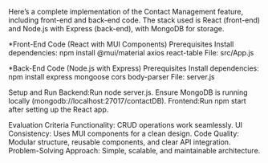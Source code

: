Here’s a complete implementation of the Contact Management feature, including front-end and back-end code. The stack used is React (front-end) and Node.js with Express (back-end), with MongoDB for storage.

*Front-End Code (React with MUI Components)
Prerequisites
Install dependencies: npm install @mui/material axios react-table
File: src/App.js


*Back-End Code (Node.js with Express)
Prerequisites
Install dependencies: npm install express mongoose cors body-parser
File: server.js


Setup and Run
Backend:Run node server.js.
Ensure MongoDB is running locally (mongodb://localhost:27017/contactDB).
Frontend:Run npm start after setting up the React app.


Evaluation Criteria
Functionality: CRUD operations work seamlessly.
UI Consistency: Uses MUI components for a clean design.
Code Quality: Modular structure, reusable components, and clear API integration.
Problem-Solving Approach: Simple, scalable, and maintainable architecture.
